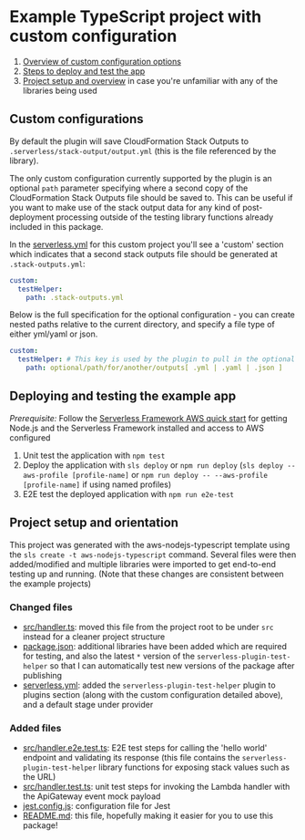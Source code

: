 # Example TypeScript project with custom configuration

1. [Overview of custom configuration options](#custom-configuration)
1. [Steps to deploy and test the app](#deploying-and-testing-the-example-app)
1. [Project setup and overview](#project-setup-and-overview) in case you're unfamiliar with any of the libraries being used

## Custom configurations

By default the plugin will save CloudFormation Stack Outputs to `.serverless/stack-output/output.yml` (this is the file referenced by the library).

The only custom configuration currently supported by the plugin is an optional `path` parameter specifying where a second copy of the CloudFormation Stack Outputs file should be saved to. This can be useful if you want to make use of the stack output data for any kind of post-deployment processing outside of the testing library functions already included in this package.

In the [serverless.yml](serverless.yml) for this custom project you'll see a 'custom' section which indicates that a second stack outputs file should be generated at `.stack-outputs.yml`:

```yml
custom:
  testHelper:
    path: .stack-outputs.yml
```

Below is the full specification for the optional configuration - you can create nested paths relative to the current directory, and specify a file type of either yml/yaml or json.

```yml
custom:
  testHelper: # This key is used by the plugin to pull in the optional path value
    path: optional/path/for/another/outputs[ .yml | .yaml | .json ]
```

## Deploying and testing the example app

_Prerequisite:_ Follow the [Serverless Framework AWS quick start](https://serverless.com/framework/docs/providers/aws/guide/quick-start/) for getting Node.js and the Serverless Framework installed and access to AWS configured

1. Unit test the application with `npm test`
1. Deploy the application with `sls deploy` or `npm run deploy` (`sls deploy --aws-profile [profile-name]` or `npm run deploy -- --aws-profile [profile-name]` if using named profiles)
1. E2E test the deployed application with `npm run e2e-test`

## Project setup and orientation

This project was generated with the aws-nodejs-typescript template using the `sls create -t aws-nodejs-typescript` command. Several files were then added/modified and multiple libraries were imported to get end-to-end testing up and running. (Note that these changes are consistent between the example projects)

### Changed files

- [src/handler.ts](src/handler.ts): moved this file from the project root to be under `src` instead for a cleaner project structure
- [package.json](package.json): additional libraries have been added which are required for testing, and also the latest `*` version of the `serverless-plugin-test-helper` so that I can automatically test new versions of the package after publishing
- [serverless.yml](serverless.yml): added the `serverless-plugin-test-helper` plugin to plugins section (along with the custom configuration detailed above), and a default stage under provider

### Added files

- [src/handler.e2e.test.ts](src/handler.e2e.test.ts): E2E test steps for calling the 'hello world' endpoint and validating its response (this file contains the `serverless-plugin-test-helper` library functions for exposing stack values such as the URL)
- [src/handler.test.ts](src/handler.test.ts): unit test steps for invoking the Lambda handler with the ApiGateway event mock payload
- [jest.config.js](jest.config.js): configuration file for Jest
- [README.md](README.md): this file, hopefully making it easier for you to use this package!
